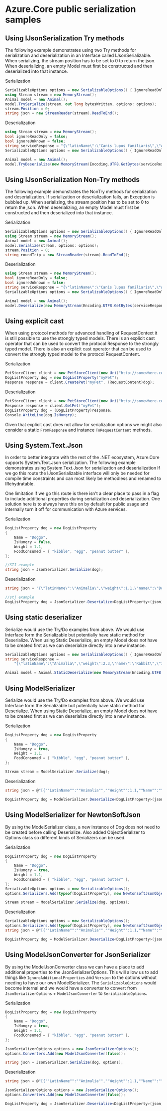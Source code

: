 # Azure.Core public serialization samples

## Using IJsonSerialization Try methods

The following example demonstrates using two Try methods for serialization and deserialization in an Interface called IJsonSerializable. When serializing, the stream position has to be set to 0 to return the json. When deserializing, an empty Model must first be constructed and then deserialized into that instance.

Serialization

```C# Snippet:Try_Serialize
SerializableOptions options = new SerializableOptions() { IgnoreReadOnlyProperties = true, IgnoreAdditionalProperties = true };
using Stream stream = new MemoryStream();
Animal model = new Animal();
model.TrySerialize(stream, out long bytesWritten, options: options);
stream.Position = 0;
string json = new StreamReader(stream).ReadToEnd();
```

Deserialization

```C# Snippet:Try_Deserialize
using Stream stream = new MemoryStream();
bool ignoreReadOnly = false;
bool ignoreUnknown = false;
string serviceResponse = "{\"latinName\":\"Canis lupus familiaris\",\"weight\":5.5,\"name\":\"Doggo\",\"numberOfLegs\":4}";
SerializableOptions options = new SerializableOptions() { IgnoreReadOnlyProperties = ignoreReadOnly, IgnoreAdditionalProperties = ignoreUnknown };

Animal model = new Animal();
model.TryDeserialize(new MemoryStream(Encoding.UTF8.GetBytes(serviceResponse)), out long bytesConsumed, options: options);
```

## Using IJsonSerialization Non-Try methods
The following example demonstrates the NonTry methods for serialization and deserialization. If serialization or deserialization fails, an Exception is bubbled up. When serializing, the stream position has to be set to 0 to return the json. When deserializing, an empty Model must first be constructed and then deserialized into that instance.

Serialization

```C# Snippet:NonTry_Serialize
SerializableOptions options = new SerializableOptions() { IgnoreReadOnlyProperties = true, IgnoreAdditionalProperties = true };
using Stream stream = new MemoryStream();
Animal model = new Animal();
model.Serialize(stream, options: options);
stream.Position = 0;
string roundTrip = new StreamReader(stream).ReadToEnd();
```

Deserialization

```C# Snippet:NonTry_Deserialize
using Stream stream = new MemoryStream();
bool ignoreReadOnly = false;
bool ignoreUnknown = false;
string serviceResponse = "{\"latinName\":\"Canis lupus familiaris\",\"weight\":5.5,\"name\":\"Doggo\",\"numberOfLegs\":4}";
SerializableOptions options = new SerializableOptions() { IgnoreReadOnlyProperties = ignoreReadOnly, IgnoreAdditionalProperties = ignoreUnknown };

Animal model = new Animal();
model.Deserialize(new MemoryStream(Encoding.UTF8.GetBytes(serviceResponse)), options: options);
```

## Using explicit cast

When using protocol methods for advanced handling of RequestContext it is still possible to use the strongly typed models.
There is an explicit cast operator that can be used to convert the protocol Response to the strongly typed model.
There is also an explicit cast operator that can be used to convert the strongly typed model to the protocol RequestContent.

Serialization

```C# Snippet:ExplicitCast_Serialize
PetStoreClient client = new PetStoreClient(new Uri("http://somewhere.com"), new MockCredential());
DogListProperty dog = new DogListProperty("myPet");
Response response = client.CreatePet("myPet", (RequestContent)dog);
```

Deserialization

```C# Snippet:ExplicitCast_Deserialize
PetStoreClient client = new PetStoreClient(new Uri("http://somewhere.com"), new MockCredential());
Response response = client.GetPet("myPet");
DogListProperty dog = (DogListProperty)response;
Console.WriteLine(dog.IsHungry);
```

Given that explicit cast does not allow for serialization options we might also consider a static `FromResponse` and instance `ToRequestContent` methods.

## Using System.Text.Json

In order to better integrate with the rest of the .NET ecosystem, Azure.Core supports System.Text.Json serialization. The following example demonstrates using System.Text.Json for serialization and deserialization
If we go this route the IJsonSerializable interface will only be needed for compile time constraints and can most likely be methodless and renamed to IRehydratable.

One limitation if we go this route is there isn't a clear place to pass in a flag to include additional properties during serialization and deserialization.
One solution here is to always have this on by default for public usage and internally turn it off for communication with Azure services.

Serialization

```C# Snippet:Stj_Serialize
DogListProperty dog = new DogListProperty
{
    Name = "Doggo",
    IsHungry = false,
    Weight = 1.1,
    FoodConsumed = { "kibble", "egg", "peanut butter" },
};

//STJ example
string json = JsonSerializer.Serialize(dog);
```

Deserialization

```C# Snippet:Stj_Deserialize
string json = "{\"latinName\":\"Animalia\",\"weight\":1.1,\"name\":\"Doggo\",\"isHungry\":false,\"foodConsumed\":[\"kibble\",\"egg\",\"peanut butter\"],\"numberOfLegs\":4}";

//stj example
DogListProperty dog = JsonSerializer.Deserialize<DogListProperty>(json);
```

## Using static deserializer
Serialize would use the Try/Do examples from above. We would use Interface form the Serializable but potentially have static method for Deserialize. 
When using Static Deserialize, an empty Model does not have to be created first as we can deserialize directly into a new instance.

```C# Snippet:Static_Deserialize
SerializableOptions options = new SerializableOptions() { IgnoreReadOnlyProperties = false, IgnoreAdditionalProperties = false };
string serviceResponse =
    "{\"latinName\":\"Animalia\",\"weight\":2.3,\"name\":\"Rabbit\",\"isHungry\":false,\"numberOfLegs\":4}";

Animal model = Animal.StaticDeserialize(new MemoryStream(Encoding.UTF8.GetBytes(serviceResponse)), options: options);
```

## Using ModelSerializer

Serialize would use the Try/Do examples from above. We would use Interface form the Serializable but potentially have static method for Deserialize. 
When using Static Deserialize, an empty Model does not have to be created first as we can deserialize directly into a new instance.

Serialization
```C# Snippet:ModelSerializer_Serialize
DogListProperty dog = new DogListProperty
{
    Name = "Doggo",
    IsHungry = true,
    Weight = 1.1,
    FoodConsumed = { "kibble", "egg", "peanut butter" },
};

Stream stream = ModelSerializer.Serialize(dog);
```

Deserialization
```C# Snippet:ModelSerializer_Deserialize
string json = @"[{""LatinName"":""Animalia"",""Weight"":1.1,""Name"":""Doggo"",""IsHungry"":false,""FoodConsumed"":[""kibble"",""egg"",""peanut butter""],""NumberOfLegs"":4}]";

DogListProperty dog = ModelSerializer.Deserialize<DogListProperty>(json);
```

## Using ModelSerializer for NewtonSoftJson
By using the ModelSerializer class, a new instance of Dog does not need to be created before calling Deserialize. Also added ObjectSerializer to Options class so different kinds of Serializers can be used.

Serialization
```C# Snippet:NewtonSoft_Serialize
DogListProperty dog = new DogListProperty
{
    Name = "Doggo",
    IsHungry = true,
    Weight = 1.1,
    FoodConsumed = { "kibble", "egg", "peanut butter" },
};
SerializableOptions options = new SerializableOptions();
options.Serializers.Add(typeof(DogListProperty), new NewtonsoftJsonObjectSerializer());

Stream stream = ModelSerializer.Serialize(dog, options);
```

Deserialization

```C# Snippet:NewtonSoft_Deserialize
SerializableOptions options = new SerializableOptions();
options.Serializers.Add(typeof(DogListProperty), new NewtonsoftJsonObjectSerializer());
string json = @"[{""LatinName"":""Animalia"",""Weight"":1.1,""Name"":""Doggo"",""IsHungry"":false,""FoodConsumed"":[""kibble"",""egg"",""peanut butter""],""NumberOfLegs"":4}]";

DogListProperty dog = ModelSerializer.Deserialize<DogListProperty>(json, options);
```

## Using ModelJsonConverter for JsonSerializer
By using the ModelJsonConverter class we can have a place to add additional properties to the JsonSerializerOptions.
This will allow us to add things like `IgnoreAdditionalProperties` and `Version` to the options without needing to have our own ModelSerializer.
The `SerializableOptions` would become internal and we would have a converter to convert from `JsonSerializerOptions` + `ModelJsonConverter` to `SerializableOptions`.

Serialization
```C# Snippet:ModelConverter_Serialize
DogListProperty dog = new DogListProperty
{
    Name = "Doggo",
    IsHungry = true,
    Weight = 1.1,
    FoodConsumed = { "kibble", "egg", "peanut butter" },
};

JsonSerializerOptions options = new JsonSerializerOptions();
options.Converters.Add(new ModelJsonConverter(false));

string json = JsonSerializer.Serialize(dog, options);
```

Deserialization

```C# Snippet:ModelConverter_Deserialize
string json = @"[{""LatinName"":""Animalia"",""Weight"":1.1,""Name"":""Doggo"",""IsHungry"":false,""FoodConsumed"":[""kibble"",""egg"",""peanut butter""],""NumberOfLegs"":4}]";

JsonSerializerOptions options = new JsonSerializerOptions();
options.Converters.Add(new ModelJsonConverter(false));

DogListProperty dog = JsonSerializer.Deserialize<DogListProperty>(json, options);
```
